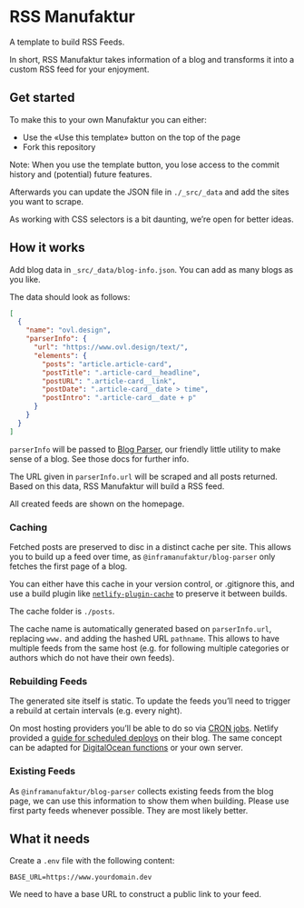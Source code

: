 # RSS Manufaktur

A template to build RSS Feeds.

In short, RSS Manufaktur takes information of a blog and transforms it into a custom RSS feed for your enjoyment.

## Get started

To make this to your own Manufaktur you can either:

- Use the «Use this template» button on the top of the page
- Fork this repository

Note: When you use the template button, you lose access to the commit history and (potential) future features.

Afterwards you can update the JSON file in `./_src/_data` and add the sites you want to scrape.

As working with CSS selectors is a bit daunting, we’re open for better ideas.

## How it works

Add blog data in `_src/_data/blog-info.json`. You can add as many blogs as you like.

The data should look as follows:

```json
[
  {
    "name": "ovl.design",
    "parserInfo": {
      "url": "https://www.ovl.design/text/",
      "elements": {
        "posts": "article.article-card",
        "postTitle": ".article-card__headline",
        "postURL": ".article-card__link",
        "postDate": ".article-card__date > time",
        "postIntro": ".article-card__date + p"
      }
    }
  }
]
```

`parserInfo` will be passed to [Blog Parser](https://github.com/inframanufaktur/blog-parser), our friendly little utility to make sense of a blog. See those docs for further info.

The URL given in `parserInfo.url` will be scraped and all posts returned. Based on this data, RSS Manufaktur will build a RSS feed.

All created feeds are shown on the homepage.

### Caching

Fetched posts are preserved to disc in a distinct cache per site. This allows you to build up a feed over time, as `@inframanufaktur/blog-parser` only fetches the first page of a blog.

You can either have this cache in your version control, or .gitignore this, and use a build plugin like [`netlify-plugin-cache`](https://www.npmjs.com/package/netlify-plugin-cache) to preserve it between builds.

The cache folder is `./posts`.

The cache name is automatically generated based on `parserInfo.url`, replacing `www.` and adding the hashed URL `pathname`. This allows to have multiple feeds from the same host (e.g. for following multiple categories or authors which do not have their own feeds).

### Rebuilding Feeds

The generated site itself is static. To update the feeds you’ll need to trigger a rebuild at certain intervals (e.g. every night).

On most hosting providers you’ll be able to do so via [CRON jobs](https://en.wikipedia.org/wiki/Cron). Netlify provided a [guide for scheduled deploys](https://www.netlify.com/blog/how-to-schedule-deploys-with-netlify/) on their blog. The same concept can be adapted for [DigitalOcean functions](https://docs.digitalocean.com/products/functions/) or your own server.

### Existing Feeds

As `@inframanufaktur/blog-parser` collects existing feeds from the blog page, we can use this information to show them when building. Please use first party feeds whenever possible. They are most likely better.

## What it needs

Create a `.env` file with the following content:

```
BASE_URL=https://www.yourdomain.dev
```

We need to have a base URL to construct a public link to your feed.
